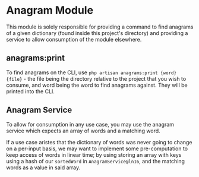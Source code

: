 # Anagram Module

This module is solely responsible for providing a command to find anagrams of a given dictionary (found inside this project's directory) and providing a service to allow consumption of the module elsewhere.

## anagrams:print

To find anagrams on the CLI, use `php artisan anagrams:print {word} {file}` - the file being the directory relative to the project that you wish to consume, and word being the word to find anagrams against. They will be printed into the CLI.

## Anagram Service

To allow for consumption in any use case, you may use the anagram service which expects an array of words and a matching word.

If a use case aristes that the dictionary of words was never going to change on a per-input basis, we may want to implement some pre-computation to keep access of words in linear time; by using storing an array with keys using a hash of our `sortedWord` in `AnagramService@ln16`, and the matching words as a value in said array.
